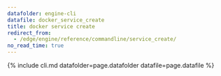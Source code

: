 ```yaml
---
datafolder: engine-cli
datafile: docker_service_create
title: docker service create
redirect_from:
  - /edge/engine/reference/commandline/service_create/
no_read_time: true
---
```

<!--
Sorry, but the contents of this page are automatically generated from
Docker's source code. If you want to suggest a change to the text that appears
here, you'll need to find the string by searching this repo:

https://github.com/docker/cli
-->
{% include cli.md datafolder=page.datafolder datafile=page.datafile %}
